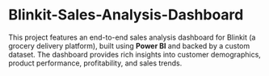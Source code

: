 # Blinkit-Sales-Analysis-Dashboard
This project features an end-to-end sales analysis dashboard for Blinkit (a grocery delivery platform), built using **Power BI** and backed by a custom dataset. The dashboard provides rich insights into customer demographics, product performance, profitability, and sales trends.
